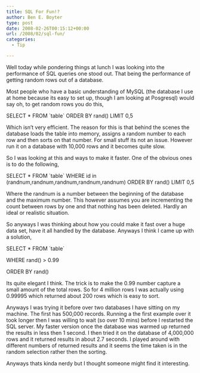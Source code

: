 ```yaml
---
title: SQL For Fun!?
author: Ben E. Boyter
type: post
date: 2008-02-26T00:15:12+00:00
url: /2008/02/sql-fun/
categories:
  - Tip

---
```

Well today while pondering things at lunch I was looking into the performance of SQL queries one stood out. That being the performance of getting random rows out of a database.

Most people who have a basic understanding of MySQL (the database I use at home because its easy to set up, though I am looking at Posgresql) would say oh, to get random rows you do this,

SELECT * FROM \`table\` ORDER BY rand() LIMIT 0,5

Which isn&#8217;t very efficient. The reason for this is that behind the scenes the database loads the table into memory, assigns a random number to each row and then sorts on that number. For small stuff its not an issue. However run it on a database with 10,000 rows and it becomes quite slow.

So I was looking at this and ways to make it faster. One of the obvious ones is to do the following,

SELECT * FROM \`table\` WHERE id in (randnum,randnum,randnum,randnum,randnum) ORDER BY rand() LIMIT 0,5

Where the randnum is a number between the beginning of the database and the maximum number. This however assumes you are incrementing the count between rows by one and that nothing has been deleted. Hardly an ideal or realistic situation.

So anyways I was thinking about how you could make it fast over a huge data set, have it all handled by the database. Anyways I think I came up with a solution,

SELECT * FROM \`table\`
  
WHERE rand() > 0.99
  
ORDER BY rand()

Its quite elegant I think. The trick is to make the 0.99 number capture a small amount of the total rows. So for 4 million rows I was actually using 0.99995 which returned about 200 rows which is easy to sort.

Anyways I was trying it before over two databases I have sitting on my machine. The first has 500,000 records. Running a the first example over it took longer then I was willing to wait (so over 10 mins) before I restarted the SQL server. My faster version once the database was warmed up returned the results in less then 1 second. I then tried it on the database of 4,000,000 rows and it returned results in about 2.7 seconds. I played around with different numbers of returned results and it seems the time taken is in the random selection rather then the sorting.

Anyways thats kinda nerdy but I thought someone might find it interesting.